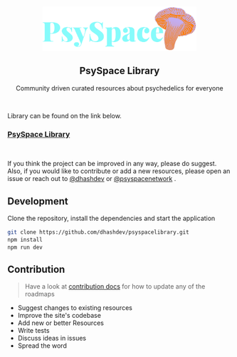 <p align="center">
  <img src="public/PsySpace-text-logo-385x111.png" height="100">
  <h2 align="center">PsySpace Library</h2>
  <p align="center">Community driven curated resources about psychedelics for everyone<p>
  <p align="center">
    <!-- <a href="/">
     <img src="https://img.shields.io/badge/-Library%20-0a0a0a.svg?style=flat&colorA=0a0a0a" alt="library" />
    </a>
    <a href="/">
     <img src="https://img.shields.io/badge/-psyspace%20-0a0a0a.svg?style=flat&colorA=0a0a0a" alt="psyspace" />
    </a> -->
   
  </p>
</p>

<br>

Library can be found on the link below.

### [PsySpace Library](https://psyspacelibrary.in/)

<br>

If you think the project can be improved in any way, please do suggest. Also, if you would like to contribute or add a new resources, please open an issue or reach out to [@dhashdev](https://twitter.com/dhashdev) or [@psyspacenetwork](https://twitter.com/psyspacenetwork) .

## Development

Clone the repository, install the dependencies and start the application

```bash
git clone https://github.com/dhashdev/psyspacelibrary.git
npm install
npm run dev
```

## Contribution

> Have a look at [contribution docs](./contributing) for how to update any of the roadmaps

- Suggest changes to existing resources
- Improve the site's codebase
- Add new or better Resources
- Write tests
- Discuss ideas in issues
- Spread the word
